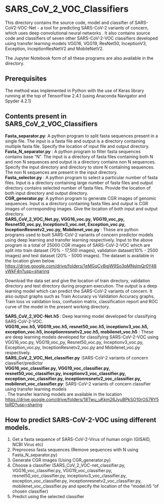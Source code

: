 # SARS_CoV_2_VOC_Classifiers
This directory contains the source code, model and classifier of SARS-CoV2-VOC-Net - a  tool for predicting SARS-CoV-2 variants of concern, which uses deep convolutional neural networks . It also contains source code and classifiers of seven other SARS-CoV-2-VOC classifiers developed using transfer learning models VGG16, VGG19, ResNet50, InceptionV3, Exception, InceptionResNetV2 and MobileNetV2.</br>

The Jupyter Notebook form of all these programs are also available in the directory.</br>

## Prerequisites
The method was implemented in Python with the use of Keras library running at the top of TensorFlow 2.4.1 (using Anaconda Navigator and Spyder 4.2.1)

## Contents present in SARS_CoV_2_VOC_Classifiers
<b>Fasta_separator.py</b>: A python program to split fasta sequences present in a single file. The input is a fasta file and output is a directory containing multiple fasta file. Specify the location of input file and output directory.</br>
<b>Fasta_N_separator.py</b> : A python program to filter fasta sequences contains base “N”. The input is a directory of fasta files containing both N and non N sequences and output is a directory contains non N sequences. Specify the input directory and directory to store N containing sequences. The non N sequences are present in the input directory.</br>
<b>Fasta_selector.py</b> : A python program to select a particular number of fasta files. Input is a directory containing large number of fasta files and output directory contains selected number of fasta files. Provide the location of both input directory and output directory.</br>
<b>CGR_generator.py</b>: A python program to generate CGR images of genomic sequences. Input is a directory containing fasta files and output is CGR images of corresponding images. Give the location of both input and output directory.</br>
<b>SARS_CoV_2_VOC_Net.py, VGG16_voc.py, VGG19_voc_py, Resnet50_voc.py, Inceptionv3_voc.net, Exception_voc.py, InceptionResnetv2_voc.py, Mobilenet_voc.py</b> : These are python programs used to built SARS-CoV-2 variants of concern predictor models using deep learning and transfer learning respectively. Input to the above program is a total of 25000 CGR images of SARS-CoV-2-VOC which are split into train dataset (70% - 17,500 images), validation dataset(10% - 2500 images) and test dataset (20% - 5000 images). The dataset is available in the location given below.</br>
https://drive.google.com/drive/folders/1eMGqCvBgjW9So3pMNsImQr0Y48vWkF4n?usp=sharing </br>

Download the data set and give the location of train directory, validation directory and test directory during program execution. The output is a deep learning model which can predict the SARS-CoV-2 variants of concern. It also output graphs such as Train Accuracy vs Validation Accuracy graphs, Train loss vs validation loss, confusion matrix, classification report and ROC curve of the model in the present working directory. 

<b>SARS_CoV_2_VOC-Net.h5 </b>: Deep learning model developed for classifying SARS-CoV-2-VOC.</br>
<b>VGG16_voc.h5, VGG19_voc.h5, resnet50_voc.h5, inceptionv3_voc.h5, exception_voc.h5, inceptionresnetv2_voc.h5, mobilenet_voc.h5</b> : These are  deep learning models developed for classifying SARS-CoV-2-VOC using VGG16_voc.py, VGG19_voc_py, Resnet50_voc.py, Inceptionv3_voc.py, Exception_voc.py, InceptionResnetv2_voc.py and Mobilenet_voc.py respectively.</br>
<b>SARS_CoV_2_VOC_Net_classifier.py </b>:SARS-CoV-2 variants of concern classifier/predictor</br>
<b>VGG16_voc_classifier.py, VGG19_voc_classifier.py, resnet50_voc_classifier.py, inceptionv3_voc_classifier.py, exception_voc_classifier.py, inceptionresnetv2_voc_classifier.py, mobilenet_voc_classifier.py</b>: SARS-CoV-2 variants of concern classifier using transfer learning models</br>. 
The transfer learning models are available in the location</br>
https://drive.google.com/drive/folders/18Twu_uKkm26JyuBPkSO10rOS7RY5tpRD?usp=sharing</br>

## How to predict SARS-CoV-2-VOC  using different models.
1. Get a fasta sequence of  SARS-CoV-2-Virus of human origin (GISAID, NCBI Virus etc)
2. Preprocess fasta sequences (Remove sequences with N using Fasta_N_separator.py)
3. Generate CGR images (Using CGR_generator.py)
4. Choose a classifier (SARS_CoV_2_VOC-net_classifier.py, VGG16_voc_classifier.py, VGG19_voc_classifier.py, resnet50_voc_classifier.py, inceptionv3_voc_classifier.py, exception_voc_classifier.py, inceptionresnetv2_voc_classifier.py, mobilenet_voc_classifier.py and specify the location of the “model.h5 “of chosen classifier)
5. Predict using the selected classifier
